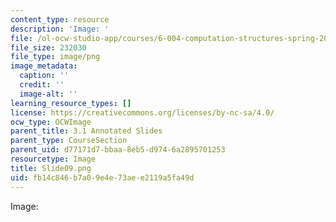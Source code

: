 ```yaml
---
content_type: resource
description: 'Image: '
file: /ol-ocw-studio-app/courses/6-004-computation-structures-spring-2017/fb14c846b7a09e4e73aee2119a5fa49d_Slide09.png
file_size: 232030
file_type: image/png
image_metadata:
  caption: ''
  credit: ''
  image-alt: ''
learning_resource_types: []
license: https://creativecommons.org/licenses/by-nc-sa/4.0/
ocw_type: OCWImage
parent_title: 3.1 Annotated Slides
parent_type: CourseSection
parent_uid: d77171d7-bbaa-8eb5-d974-6a2895701253
resourcetype: Image
title: Slide09.png
uid: fb14c846-b7a0-9e4e-73ae-e2119a5fa49d
---
```

Image: 